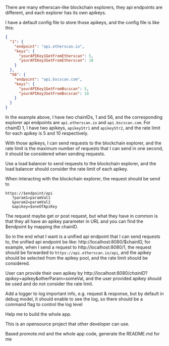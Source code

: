 There are many etherscan-like blockchain explorers, they api endpoints are different, and each explorer has its own apikeys.

I have a default config file to store those apikeys, and the config file is like this:

```json
{
  "1": {
    "endpoint": "api.etherscan.io",
    "keys": {
      "yourAPIKey1GetFromEtherscan": 5,
      "yourAPIKey2GetFromEtherscan": 10
    }
  },
  "56": {
    "endpoint": "api.bscscan.com",
    "keys": {
      "yourAPIKey1GetFromBscscan": 5,
      "yourAPIKey2GetFromBscscan": 10
    }
  }
}
```

In the example above, I have two chainIDs, 1 and 56, and the corresponding explorer api endpoints are `api.etherscan.io` and `api.bscscan.com`. For chainID 1, I have two apikeys, `apikeyStr1` and `apikeyStr2`, and the rate limit for each apikey is 5 and 10 respectively.

With those apikeys, I can send requests to the blockchain explorer, and the rate limit is the maximum number of requests that I can send in one second, it should be considered when sending requests.

Use a load balancer to send requests to the blockchain explorer, and the load balancer should consider the rate limit of each apikey.

When interacting with the blockchain explorer, the request should be send to

```
https://$endpoint/api
   ?param1=paramVal1
   &param2=paramVal2
   &apikey=$oneOfApiKey
```

The request maybe get or post request, but what they have in common is that they all have an apikey parameter in URL and you can find the $endpoint by mapping the chainID.

So in the end what I want is a unified api endpoint that I can send requests to, the unified api endpoint be like: http://localhost:8080/$chainID, for example, when I send a request to http://localhost:8080/1, the request should be forwarded to `https://api.etherscan.io/api`, and the apikey should be selected from the apikey pool, and the rate limit should be considered.

User can provide their own apikey by http://localhost:8080/$chainID?apikey=$apikey&otherParam=someVal, and the user provided apikey should be used and do not consider the rate limit.

Add a logger to log important info, e.g. request & response, but by default in debug model, it should enable to see the log, so there should be a command flag to control the log level

Help me to build the whole app.

This is an opensource project that other developer can use.

Based promote.md and the whole app code, generate the README.md for me
